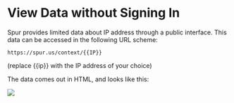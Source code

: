 # View Data without Signing In

Spur provides limited data about IP address through a public interface. This data can be accessed in the following URL scheme:

```
https://spur.us/context/{{IP}}
```

(replace {{ip}} with the IP address of your choice)

The data comes out in HTML, and looks like this:

![](https://i.imgur.com/tXZMLJg.png)